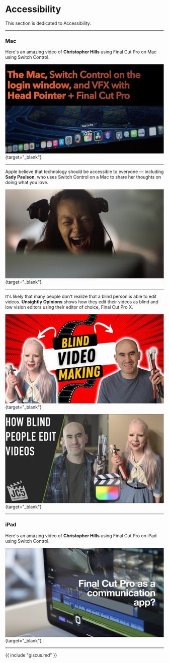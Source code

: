 # Accessibility

This section is dedicated to Accessibility.

---

### Mac

Here's an amazing video of **Christopher Hills** using Final Cut Pro on Mac using Switch Control.

[![](/static/christopher-hills.jpg)](https://www.youtube.com/watch?v=oT68XsbEvmE){target="_blank"}

---

Apple believe that technology should be accessible to everyone — including **Sady Paulson**, who uses Switch Control on a Mac to share her thoughts on doing what you love.

[![](/static/sady-paulson.jpg)](https://www.youtube.com/watch?v=XB4cjbYywqg){target="_blank"}

---

It's likely that many people don't realize that a blind person is able to edit videos. **Unsightly Opinions** shows how they edit their videos as blind and low vision editors using their editor of choice, Final Cut Pro X.

[![](/static/unsightly-opinions-1.jpg)](https://www.youtube.com/watch?v=wKwpiXXNUao){target="_blank"}


[![](/static/unsightly-opinions-2.jpg)](https://www.youtube.com/watch?v=4LL_YCHbeZA){target="_blank"}

---

### iPad

Here's an amazing video of **Christopher Hills** using Final Cut Pro on iPad using Switch Control.

[![](/static/christopher-hills-ipad.jpg)](https://www.youtube.com/watch?v=wXxY2ti-HZ8){target="_blank"}

---

{{ include "giscus.md" }}